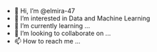 - 👋 Hi, I’m @elmira-47
- 👀 I’m interested in Data and Machine Learning
- 🌱 I’m currently learning ...
- 💞️ I’m looking to collaborate on ...
- 📫 How to reach me ...

<!---
elmira-47/elmira-47 is a ✨ special ✨ repository because its `README.md` (this file) appears on your GitHub profile.
You can click the Preview link to take a look at your changes.
--->
